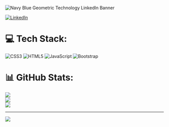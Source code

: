 
![Navy Blue Geometric Technology LinkedIn Banner](https://user-images.githubusercontent.com/92977776/232226687-59cc6444-a86a-4c17-8c68-c89151c443bb.png)




[![LinkedIn](https://img.shields.io/badge/LinkedIn-%230077B5.svg?logo=linkedin&logoColor=white)](https://linkedin.com/denionhanale) 

# 💻 Tech Stack:
![CSS3](https://img.shields.io/badge/css3-%231572B6.svg?style=for-the-badge&logo=css3&logoColor=white) ![HTML5](https://img.shields.io/badge/html5-%23E34F26.svg?style=for-the-badge&logo=html5&logoColor=white) ![JavaScript](https://img.shields.io/badge/javascript-%23323330.svg?style=for-the-badge&logo=javascript&logoColor=%23F7DF1E) ![Bootstrap](https://img.shields.io/badge/bootstrap-%23563D7C.svg?style=for-the-badge&logo=bootstrap&logoColor=white)
# 📊 GitHub Stats:
![](https://github-readme-stats.vercel.app/api?username=deniodev&theme=dark&hide_border=false&include_all_commits=false&count_private=false)<br/>
![](https://github-readme-streak-stats.herokuapp.com/?user=deniodev&theme=dark&hide_border=false)<br/>
![](https://github-readme-stats.vercel.app/api/top-langs/?username=deniodev&theme=dark&hide_border=false&include_all_commits=false&count_private=false&layout=compact)



---
[![](https://visitcount.itsvg.in/api?id=deniodev&icon=0&color=0)](https://visitcount.itsvg.in)

<!-- Proudly created with GPRM ( https://gprm.itsvg.in ) -->
